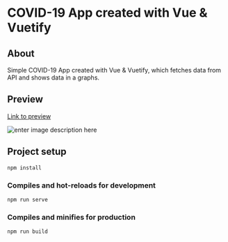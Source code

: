 #  COVID-19 App created with Vue & Vuetify

## About


Simple COVID-19 App created with Vue & Vuetify, which fetches data from API and shows data in a graphs.

## Preview

[Link to preview](https://stanleyz94.github.io/vuetify-covid-app/)

![enter image description here](https://i.ibb.co/jf1FYLQ/image.png)



## Project setup
```
npm install
```

### Compiles and hot-reloads for development
```
npm run serve
```

### Compiles and minifies for production
```
npm run build
